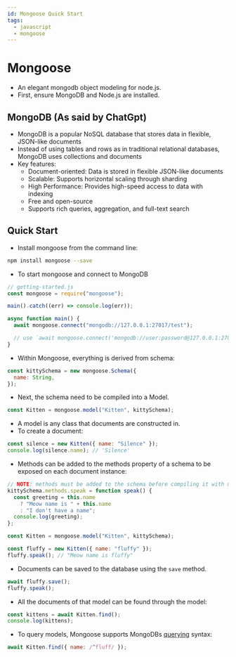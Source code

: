 ```yaml
---
id: Mongoose Quick Start
tags:
  - javascript
  - mongoose
---
```


# Mongoose

- An elegant mongodb object modeling for node.js.
- First, ensure MongoDB and Node.js are installed.

## MongoDB (As said by ChatGpt)

- MongoDB is a popular NoSQL database that stores data in flexible, JSON-like documents
- Instead of using tables and rows as in traditional relational databases, MongoDB uses collections and documents
- Key features:
  - Document-oriented: Data is stored in flexible JSON-like documents
  - Scalable: Supports horizontal scaling through sharding
  - High Performance: Provides high-speed access to data with indexing
  - Free and open-source
  - Supports rich queries, aggregation, and full-text search

## Quick Start

- Install mongoose from the command line:

```sh
npm install mongoose --save
```

- To start mongoose and connect to MongoDB

```js
// getting-started.js
const mongoose = require("mongoose");

main().catch((err) => console.log(err));

async function main() {
  await mongoose.connect("mongodb://127.0.0.1:27017/test");

  // use `await mongoose.connect('mongodb://user:password@127.0.0.1:27017/test');` if your database has auth enabled
}
```

- Within Mongoose, everything is derived from schema:

```js
const kittySchema = new mongoose.Schema({
  name: String,
});
```

- Next, the schema need to be compiled into a Model.

```js
const Kitten = mongoose.model("Kitten", kittySchema);
```

- A model is any class that documents are constructed in.
- To create a document:

```js
const silence = new Kitten({ name: "Silence" });
console.log(silence.name); // 'Silence'
```

- Methods can be added to the methods property of a schema to be exposed on each document instance:

```js
// NOTE: methods must be added to the schema before compiling it with mongoose.model()
kittySchema.methods.speak = function speak() {
  const greeting = this.name
    ? "Meow name is " + this.name
    : "I don't have a name";
  console.log(greeting);
};

const Kitten = mongoose.model("Kitten", kittySchema);
```

```js
const fluffy = new Kitten({ name: "fluffy" });
fluffy.speak(); // "Meow name is fluffy"
```

- Documents can be saved to the database using the `save` method.

```js
await fluffy.save();
fluffy.speak();
```

- All the documents of that model can be found through the model:

```js
const kittens = await Kitten.find();
console.log(kittens);
```

- To query models, Mongoose supports MongoDBs [querying](https://mongoosejs.com/docs/queries.html) syntax:

```js
await Kitten.find({ name: /^fluff/ });
```
